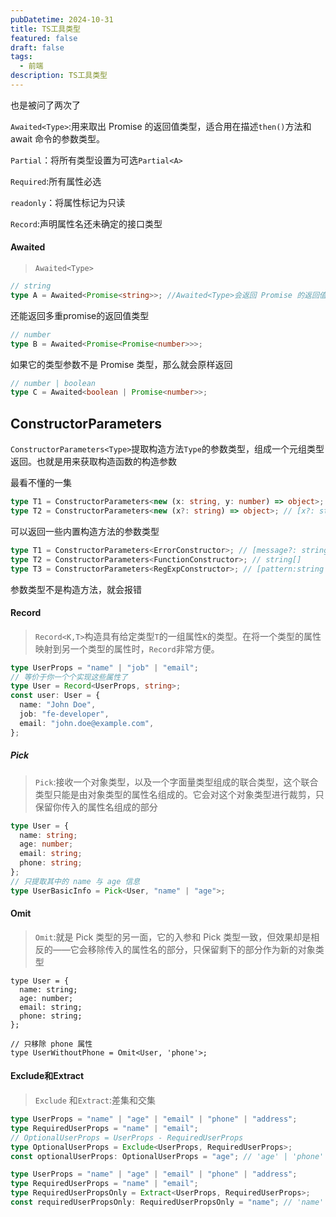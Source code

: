 ```yaml
---
pubDatetime: 2024-10-31
title: TS工具类型
featured: false
draft: false
tags:
  - 前端
description: TS工具类型
---
```


也是被问了两次了

`Awaited<Type>`:用来取出 Promise 的返回值类型，适合用在描述`then()`方法和 await 命令的参数类型。

`Partial`：将所有类型设置为可选`Partial<A>`

`Required`:所有属性必选

`readonly`：将属性标记为只读

`Record`:声明属性名还未确定的接口类型

#### Awaited

> `Awaited<Type>`

```typescript
// string
type A = Awaited<Promise<string>>; //Awaited<Type>会返回 Promise 的返回值类型（string）
```

还能返回多重promise的返回值类型

```typescript
// number
type B = Awaited<Promise<Promise<number>>>;
```

如果它的类型参数不是 Promise 类型，那么就会原样返回

```typescript
// number | boolean
type C = Awaited<boolean | Promise<number>>;
```

## ConstructorParameters

`ConstructorParameters<Type>`提取构造方法`Type`的参数类型，组成一个元组类型返回。也就是用来获取构造函数的构造参数

最看不懂的一集

```typescript
type T1 = ConstructorParameters<new (x: string, y: number) => object>; // [x: string, y: number]
type T2 = ConstructorParameters<new (x?: string) => object>; // [x?: string | undefined]
```

可以返回一些内置构造方法的参数类型

```typescript
type T1 = ConstructorParameters<ErrorConstructor>; // [message?: string]
type T2 = ConstructorParameters<FunctionConstructor>; // string[]
type T3 = ConstructorParameters<RegExpConstructor>; // [pattern:string|RegExp, flags?:string]
```

参数类型不是构造方法，就会报错

#### Record

> `Record<K,T>`构造具有给定类型`T`的一组属性`K`的类型。在将一个类型的属性映射到另一个类型的属性时，`Record`非常方便。

```typescript
type UserProps = "name" | "job" | "email";
// 等价于你一个个实现这些属性了
type User = Record<UserProps, string>;
const user: User = {
  name: "John Doe",
  job: "fe-developer",
  email: "john.doe@example.com",
};
```

##### Pick

> `Pick`:接收一个对象类型，以及一个字面量类型组成的联合类型，这个联合类型只能是由对象类型的属性名组成的。它会对这个对象类型进行裁剪，只保留你传入的属性名组成的部分

```typescript
type User = {
  name: string;
  age: number;
  email: string;
  phone: string;
};
// 只提取其中的 name 与 age 信息
type UserBasicInfo = Pick<User, "name" | "age">;
```

#### Omit

> `Omit`:就是 Pick 类型的另一面，它的入参和 Pick 类型一致，但效果却是相反的——它会移除传入的属性名的部分，只保留剩下的部分作为新的对象类型

```>typescript
type User = {
  name: string;
  age: number;
  email: string;
  phone: string;
};

// 只移除 phone 属性
type UserWithoutPhone = Omit<User, 'phone'>;
```

#### Exclude和Extract

> `Exclude` 和`Extract`:差集和交集

```typescript
type UserProps = "name" | "age" | "email" | "phone" | "address";
type RequiredUserProps = "name" | "email";
// OptionalUserProps = UserProps - RequiredUserProps
type OptionalUserProps = Exclude<UserProps, RequiredUserProps>;
const optionalUserProps: OptionalUserProps = "age"; // 'age' | 'phone' | 'address';
```

```typescript
type UserProps = "name" | "age" | "email" | "phone" | "address";
type RequiredUserProps = "name" | "email";
type RequiredUserPropsOnly = Extract<UserProps, RequiredUserProps>;
const requiredUserPropsOnly: RequiredUserPropsOnly = "name"; // 'name' | 'email';
```
